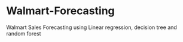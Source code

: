 # Walmart-Forecasting
Walmart Sales Forecasting using Linear regression, decision tree and random forest
